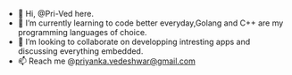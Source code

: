 - 👋 Hi, @Pri-Ved here. 
- 🌱 I’m currently learning to code better everyday,Golang and C++ are my programming languages of choice.
- 💞️ I’m looking to collaborate on developping intresting apps and discussing everything embedded. 
- 📫 Reach me @priyanka.vedeshwar@gmail.com

<!---
Pri-Ved/Pri-Ved is a ✨ special ✨ repository because its `README.md` (this file) appears on your GitHub profile.
You can click the Preview link to take a look at your changes.
--->
